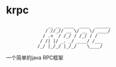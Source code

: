 # krpc



  				 
				    __ __ ____  ____  ______
				   / //_// __ \/ __ \/ ____/
				  / .<  / /_/ / /_/ / /     
				 / /| |/ _. _/ ____/ /___   
				/_/ |_/_/ |_/_/    \____/   
                            





一个简单的java RPC框架